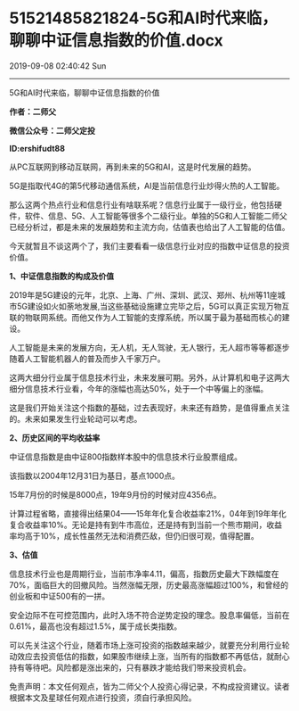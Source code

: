 # 51521485821824-5G和AI时代来临，聊聊中证信息指数的价值.docx

2019-09-08 02:40:42 Sun

----

   5G和AI时代来临，聊聊中证信息指数的价值

__作者：二师父__

__微信公众号：二师父定投__

__ID:ershifudt88__

从PC互联网到移动互联网，再到未来的5G和AI，这是时代发展的趋势。

5G是指取代4G的第5代移动通信系统，AI是当前信息行业炒得火热的人工智能。

那么这两个热点行业和信息行业有啥联系呢？信息行业属于一级行业，他包括硬件，软件、信息、5G、人工智能等很多个二级行业。单独的5G和人工智能二师父已经分析过，都是未来的发展趋势和主流方向，估值表也给出了人工智能的估值。

今天就暂且不谈这两个了，我们主要看看一级信息行业对应的指数中证信息的投资价值。

__1、中证信息指数的构成及价值__

2019年是5G建设的元年，北京、上海、广州、深圳、武汉、郑州、杭州等11座城市5G建设如火如荼地发展,当这些基础设施建立完毕之后，5G可以真正实现万物互联的物联网系统。而他又作为人工智能的支撑系统，所以属于最为基础而核心的建设。

人工智能是未来的发展方向，无人机，无人驾驶，无人银行，无人超市等等都逐步随着人工智能机器人的普及而步入千家万户。

这两大细分行业属于信息技术行业，未来发展可期。另外，从计算机和电子这两大细分信息技术行业看，今年的涨幅也高达50%，处于一个中等偏上的涨幅。

这是我们开始关注这个指数的基础，过去表现好，未来还有趋势，是值得重点关注的。未来如果发生行业轮动可以考虑。

__2、历史区间的平均收益率__

中证信息指数是由中证800指数样本股中的信息技术行业股票组成。

该指数以2004年12月31日为基日，基点1000点。

15年7月份的时候是8000点，19年9月份的时候对应4356点。

计算过程省略，直接得出结果04——15年年化复合收益率21%，04年到19年年化复合收益率10%。无论是持有到牛市高位，还是持有到当前一个熊市期间，收益率均高于10%，成长性虽然无法和消费匹敌，但仍旧很可观，值得配置。

__3、估值__

信息技术行业也是周期行业，当前市净率4\.11，偏高，指数历史最大下跌幅度在70%，面临巨大的回撤风险。当然涨幅无限，历史最高涨幅超过100%，和曾经的创业板和中证500有的一拼。

安全边际不在可控范围内，此时入场不符合逆势定投的理念。股息率偏低，当前在0\.61%，最高也没有超过1\.5%，属于成长类指数。

可以先关注这个行业，随着市场上涨可投资的指数越来越少，就要充分利用行业轮动效应去投资低估的指数，如果股市继续上涨，当所有的指数都不再低估，就耐心持有等待吧。风险都是涨出来的，只有暴跌才能给我们带来投资机会。

免责声明：本文任何观点，皆为二师父个人投资心得记录，不构成投资建议。读者根据本文及星球任何观点进行投资，须自行承担风险。

